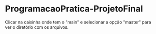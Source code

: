 # ProgramacaoPratica-ProjetoFinal

Clicar na caixinha onde tem o "main" e selecionar a opção "master" para ver o diretório com os arquivos.
